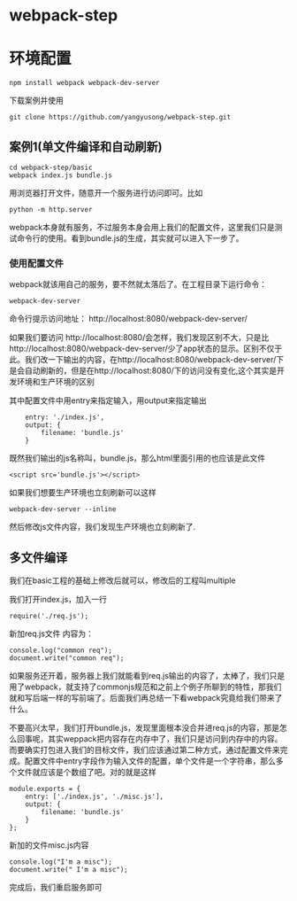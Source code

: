 # webpack-step

# 环境配置
```
npm install webpack webpack-dev-server
```

下载案例并使用
```
git clone https://github.com/yangyusong/webpack-step.git
```

## 案例1(单文件编译和自动刷新)

```
cd webpack-step/basic
webpack index.js bundle.js
```

用浏览器打开文件，随意开一个服务进行访问即可。比如
```
python -m http.server
```
webpack本身就有服务，不过服务本身会用上我们的配置文件，这里我们只是测试命令行的使用。看到bundle.js的生成，其实就可以进入下一步了。


### 使用配置文件
webpack就该用自己的服务，要不然就太落后了。在工程目录下运行命令：
```
webpack-dev-server
```
命令行提示访问地址：
http://localhost:8080/webpack-dev-server/

如果我们要访问
http://localhost:8080/会怎样，我们发现区别不大，只是比http://localhost:8080/webpack-dev-server/少了app状态的显示。区别不仅于此。我们改一下输出的内容，在http://localhost:8080/webpack-dev-server/下是会自动刷新的，但是在http://localhost:8080/下的访问没有变化,这个其实是开发环境和生产环境的区别

其中配置文件中用entry来指定输入，用output来指定输出
```
    entry: './index.js',
	output: {
		filename: 'bundle.js'
	}
```
既然我们输出的js名称叫，bundle.js，那么html里面引用的也应该是此文件
```
<script src='bundle.js'></script>
```

如果我们想要生产环境也立刻刷新可以这样
```
webpack-dev-server --inline
```

然后修改js文件内容，我们发现生产环境也立刻刷新了.

## 多文件编译

我们在basic工程的基础上修改后就可以，修改后的工程叫multiple

我们打开index.js，加入一行
```
require('./req.js');
```

新加req.js文件
内容为：
```
console.log("common req");
document.write("common req");
```

如果服务还开着，服务器上我们就能看到req.js输出的内容了，太棒了，我们只是用了webpack，就支持了commonjs规范和之前上个例子所聊到的特性，那我们就和写后端一样的写前端了。后面我们再总结一下看webpack究竟给我们带来了什么。

不要高兴太早，我们打开bundle.js，发现里面根本没合并进req.js的内容，那是怎么回事呢，其实weppack把内容存在内存中了，我们只是访问到内存中的内容。而要确实打包进入我们的目标文件，我们应该通过第二种方式，通过配置文件来完成。配置文件中entry字段作为输入文件的配置，单个文件是一个字符串，那么多个文件就应该是个数组了吧。对的就是这样
```
module.exports = {
	entry: ['./index.js', './misc.js'],
	output: {
		filename: 'bundle.js'
	}
};
```

新加的文件misc.js内容
```
console.log("I'm a misc");
document.write(" I'm a misc");

```

完成后，我们重启服务即可

